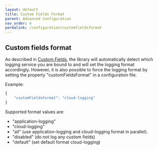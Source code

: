 ```yaml
---
layout: default
title: Custom Fields Format
parent: Advanced Configuration
nav_order: 4
permalink: /configuration/customfieldsformat
---
```


## Custom fields format

As described in [Custom Fields](/cf-nodejs-logging-support/general-usage/custom-fields), the library will automatically detect which logging service you are bound to and will set the logging format accordingly. However, it is also possible to force the logging format by setting the property "customFieldsFormat" in a configuration file.

Example:

```ts
{
    "customFieldsFormat": "cloud-logging"
}
```

Supported format values are:

* "application-logging"
* "cloud-logging"
* "all" (use application-logging and cloud-logging format in parallel).
* "disabled" (do not log any custom fields)
* "default" (set default format cloud-logging)
